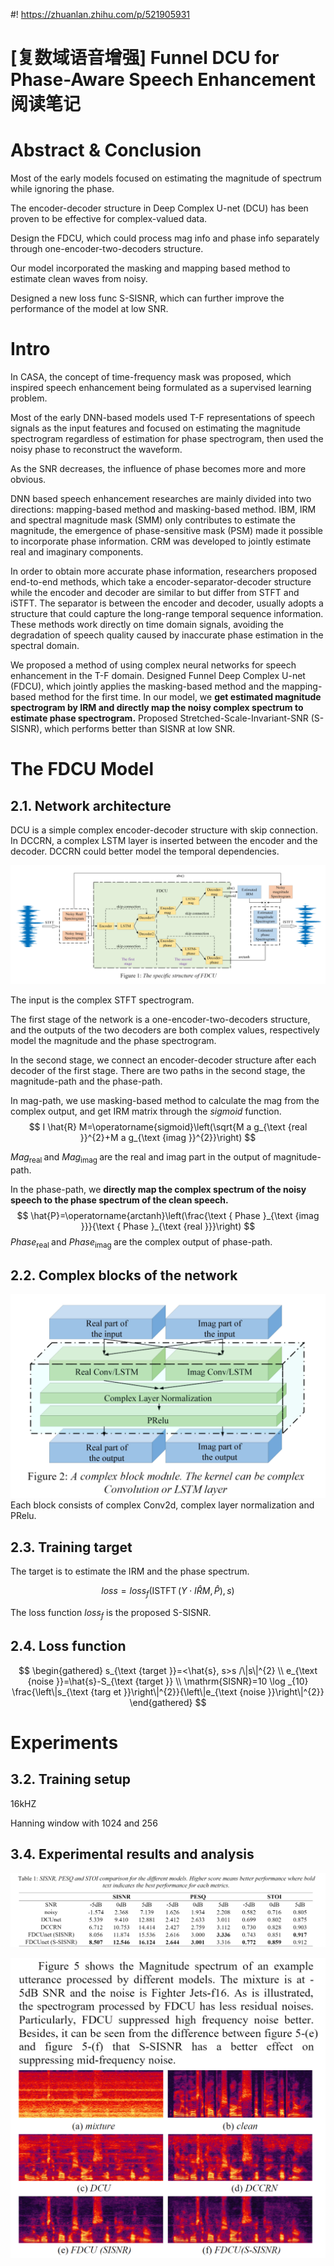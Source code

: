 #! https://zhuanlan.zhihu.com/p/521905931
# [复数域语音增强] Funnel DCU for Phase-Aware Speech Enhancement 阅读笔记

# Abstract & Conclusion

Most of the early models focused on estimating the magnitude of spectrum while ignoring the phase.

The encoder-decoder structure in Deep Complex U-net (DCU) has been proven to be effective for complex-valued data.

Design the FDCU, which could process mag info and phase info separately through one-encoder-two-decoders structure.

Our model incorporated the masking and mapping based method to estimate clean waves from noisy.

Designed a new loss func S-SISNR, which can further improve the performance of the model at low SNR.

# Intro
In CASA, the concept of time-frequency mask was proposed, which inspired speech enhancement being formulated as a supervised learning problem.

Most of the early DNN-based models used T-F representations of speech signals as the input features and focused on estimating the magnitude spectrogram regardless of estimation for phase spectrogram, then used the noisy phase to reconstruct the waveform.

As the SNR decreases, the influence of phase becomes more and more obvious.

DNN based speech enhancement researches are mainly divided into two directions: mapping-based method and masking-based method. 
IBM, IRM and spectral magnitude mask (SMM) only contributes to estimate the magnitude, the emergence of phase-sensitive mask (PSM) made it possible to incorporate phase information. CRM was developed to jointly estimate real and imaginary components.

In order to obtain more accurate phase information, researchers proposed end-to-end methods, which take a encoder-separator-decoder structure while the encoder and decoder are similar to but differ from STFT and iSTFT. The separator is between the encoder and decoder, usually adopts a structure that could capture the long-range temporal sequence information. These methods work directly on time domain signals, avoiding the degradation of speech quality caused by inaccurate phase estimation in the spectral domain.

We proposed a method of using complex neural networks for speech enhancement in the T-F domain. Designed Funnel Deep Complex U-net (FDCU), which jointly applies the masking-based method and the mapping-based method for the first time. In our model, we **get estimated magnitude spectrogram by IRM and directly map the noisy complex spectrum to estimate phase spectrogram.** Proposed Stretched-Scale-Invariant-SNR (S-SISNR), which performs better than SISNR at low SNR. 

# The FDCU Model
## 2.1. Network architecture
DCU is a simple complex encoder-decoder structure with skip connection. In DCCRN, a complex LSTM layer is inserted between the encoder and the decoder. DCCRN could better model the temporal dependencies. 

![Structure of FDCU](https://raw.githubusercontent.com/FYJNEVERFOLLOWS/Picture-Bed/main/202205/20220529093406.png)

The input is the complex STFT spectrogram.

The first stage of the network is a one-encoder-two-decoders structure, and the outputs of the two decoders are both complex values, respectively model the magnitude and the phase spectrogram.

In the second stage, we connect an encoder-decoder structure after each decoder of the first stage. There are two paths in the second stage, the magnitude-path and the phase-path.

In mag-path, we use masking-based method to calculate the mag from the complex output, and get IRM matrix through the *sigmoid* function.
$$
I \hat{R} M=\operatorname{sigmoid}\left(\sqrt{M a g_{\text {real }}^{2}+M a g_{\text {imag }}^{2}}\right)
$$

$M a g_{\text {real }}$ and $M a g_{\text {imag }}$ are the real and imag part in the output of magnitude-path.

In the phase-path, we **directly map the complex spectrum of the noisy speech to the phase spectrum of the clean speech.** 
$$
\hat{P}=\operatorname{arctanh}\left(\frac{\text { Phase }_{\text {imag }}}{\text { Phase }_{\text {real }}}\right)
$$
$Phase_{\text {real }}$ and $Phase_{\text {imag }}$ are the complex output of phase-path.

## 2.2. Complex blocks of the network
![Complex block module](https://raw.githubusercontent.com/FYJNEVERFOLLOWS/Picture-Bed/main/202205/20220529093322.png)
Each block consists of complex Conv2d, complex layer normalization and PRelu.

## 2.3. Training target
The target is to estimate the IRM and the phase spectrum.

$$
loss=loss_f(\operatorname{ISTFT}(Y \cdot I \hat{R} M, \hat{P}), s)
$$

The loss function $loss_f$ is the proposed S-SISNR.

## 2.4. Loss function
$$
\begin{gathered}
s_{\text {target }}=<\hat{s}, s>s /\|s\|^{2} \\
e_{\text {noise }}=\hat{s}-S_{\text {target }} \\
\mathrm{SISNR}=10 \log _{10} \frac{\left\|s_{\text {targ et }}\right\|^{2}}{\left\|e_{\text {noise }}\right\|^{2}}
\end{gathered}
$$

# Experiments

## 3.2. Training setup
16kHZ

Hanning window with 1024 and 256


## 3.4. Experimental results and analysis
![Table 1](https://raw.githubusercontent.com/FYJNEVERFOLLOWS/Picture-Bed/main/202205/20220529094843.png)

![Figure 5](https://raw.githubusercontent.com/FYJNEVERFOLLOWS/Picture-Bed/main/202205/20220529095213.png)
